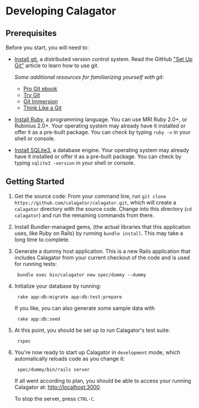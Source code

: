 # Developing Calagator

## Prerequisites

Before you start, you will need to:

* [Install git](http://git-scm.com/), a distributed version control system. Read the GitHub ["Set Up Git"](https://help.github.com/articles/set-up-git) article to learn how to use git.

  *Some additional resources for familiarizing yourself with git:*
    * [Pro Git ebook](http://git-scm.com/book)
    * [Try Git](https://try.github.io/levels/1/challenges/1)
    * [Git Immersion](http://gitimmersion.com/)
    * [Think Like a Git](http://think-like-a-git.net/)

* [Install Ruby](http://www.ruby-lang.org/), a programming language. You can use MRI Ruby 2.0+, or Rubinius 2.0+. Your operating system may already have it installed or offer it as a pre-built package. You can check by typing `ruby -v` in your shell or console.
* [Install SQLite3](http://www.sqlite.org/), a database engine. Your operating system may already have it installed or offer it as a pre-built package. You can check by typing `sqlite3 -version` in your shell or console.

## Getting Started

1. Get the source code: From your command line, run `git clone https://github.com/calagator/calagator.git`, which will create a `calagator` directory with the source code. Change into this directory (`cd calagator`) and run the remaining commands from there.
2. Install Bundler-managed gems, (the actual libraries that this application uses, like Ruby on Rails) by running `bundle install`. This may take a long time to complete.
3. Generate a dummy host application. This is a new Rails application that includes Calagator from your current checkout of the code and is used for running tests:

        bundle exec bin/calagator new spec/dummy --dummy

4. Initialize your database by running:

        rake app:db:migrate app:db:test:prepare

    If you like, you can also generate some sample data with 

        rake app:db:seed

5. At this point, you should be set up to run Calagator's test suite:

        rspec

6. You're now ready to start up Calagator in `development` mode, which automatically reloads code as you change it:

        spec/dummy/bin/rails server
        
   If all went according to plan, you should be able to access your running Calagator at: [http://localhost:3000](http://localhost:3000).

    To stop the server, press `CTRL-C`.

